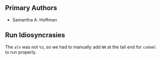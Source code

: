 ## Primary Authors

- Samantha A. Hoffman

## Run Idiosyncrasies

The `aln` was not `%3`, so we had to manually add `NN` at the tail end for `codeml` to run properly.
